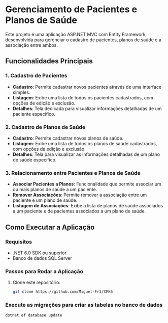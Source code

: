 # Gerenciamento de Pacientes e Planos de Saúde

Este projeto é uma aplicação ASP.NET MVC com Entity Framework, desenvolvida para gerenciar o cadastro de pacientes, planos de saúde e a associação entre ambos.

## Funcionalidades Principais

### 1. Cadastro de Pacientes
- **Cadastro**: Permite cadastrar novos pacientes através de uma interface simples.
- **Listagem**: Exibe uma lista de todos os pacientes cadastrados, com opções de edição e exclusão.
- **Detalhes**: Tela dedicada para visualizar informações detalhadas de um paciente específico.

### 2. Cadastro de Planos de Saúde
- **Cadastro**: Permite cadastrar novos planos de saúde.
- **Listagem**: Exibe uma lista de todos os planos de saúde cadastrados, com opções de edição e exclusão.
- **Detalhes**: Tela para visualizar as informações detalhadas de um plano de saúde específico.

### 3. Relacionamento entre Pacientes e Planos de Saúde
- **Associar Pacientes a Planos**: Funcionalidade que permite associar um ou mais planos de saúde a um paciente.
- **Remover Associações**: Permite remover a associação entre um paciente e um plano de saúde.
- **Listagem de Associações**: Exibe a lista de planos de saúde associados a um paciente e de pacientes associados a um plano de saúde.

## Como Executar a Aplicação

### Requisitos
- .NET 6.0 SDK ou superior
- Banco de dados SQL Server

### Passos para Rodar a Aplicação
1. Clone este repositório:
   ```bash
   git clone https://github.com/Miguel-Fr3/CPK5
   
### Execute as migrações para criar as tabelas no banco de dados
  ```bash
  dotnet ef database update
